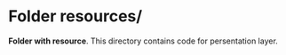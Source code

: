 # Folder resources/

**Folder with resource**. This directory contains code for persentation layer.
